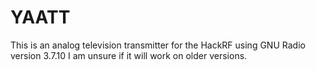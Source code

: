 # YAATT

This is an analog television transmitter for the HackRF using GNU Radio version 3.7.10
I am unsure if it will work on older versions.
